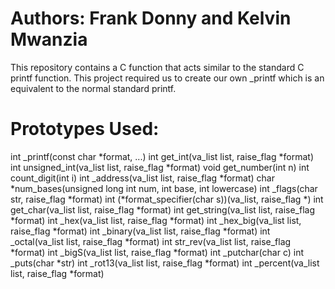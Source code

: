 # Authors: Frank Donny and Kelvin Mwanzia
This repository contains a C function that acts
similar to the standard C printf function.
This project required us to create our
own _printf which is an equivalent to the normal standard printf.


# Prototypes Used:
int _printf(const char *format, ...)
int get_int(va_list list, raise_flag *format)
int unsigned_int(va_list list, raise_flag *format)
void get_number(int n)
int count_digit(int i)
int _address(va_list list, raise_flag *format)
char *num_bases(unsigned long int num, int base, int lowercase)
int _flags(char str, raise_flag *format)
int (*format_specifier(char s))(va_list, raise_flag *)
int get_char(va_list list, raise_flag *format)
int get_string(va_list list, raise_flag *format)
int _hex(va_list list, raise_flag *format)
int _hex_big(va_list list, raise_flag *format)
int _binary(va_list list, raise_flag *format)
int _octal(va_list list, raise_flag *format)
int str_rev(va_list list, raise_flag *format)
int _bigS(va_list list, raise_flag *format)
int _putchar(char c)
int _puts(char *str)
int _rot13(va_list list, raise_flag *format)
int _percent(va_list list, raise_flag *format)
